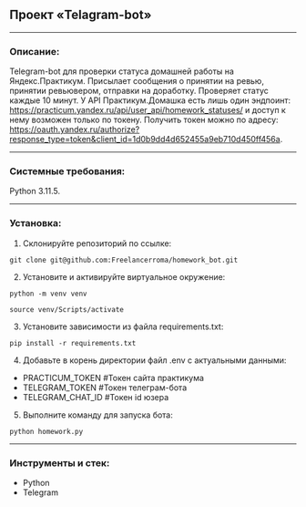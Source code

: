 ## Проект «Telagram-bot» 
***
### Описание:
Telegram-bot для проверки статуса домашней работы на Яндекс.Практикум. Присылает сообщения о принятии на ревью, принятии ревьювером, отправки на доработку. Проверяет статус каждые 10 минут. У API Практикум.Домашка есть лишь один эндпоинт: https://practicum.yandex.ru/api/user_api/homework_statuses/ и доступ к нему возможен только по токену. Получить токен можно по адресу: https://oauth.yandex.ru/authorize?response_type=token&client_id=1d0b9dd4d652455a9eb710d450ff456a.
***
### Системные требования:
Python 3.11.5.
***
### Установка:

1. Склонируйте репозиторий по ссылке:
```
git clone git@github.com:Freelancerroma/homework_bot.git
```
2. Установите и активируйте виртуальное окружение:
```
python -m venv venv
```
```
source venv/Scripts/activate
```
3. Установите зависимости из файла requirements.txt:
```
pip install -r requirements.txt
```
4. Добавьте в корень директории файл .env с актуальными данными:
- PRACTICUM_TOKEN #Токен сайта практикума
- TELEGRAM_TOKEN  #Токен телеграм-бота
- TELEGRAM_CHAT_ID #Токен id юзера
5. Выполните команду для запуска бота:
```
python homework.py
```
***
### Инструменты и стек:
- Python
- Telegram
